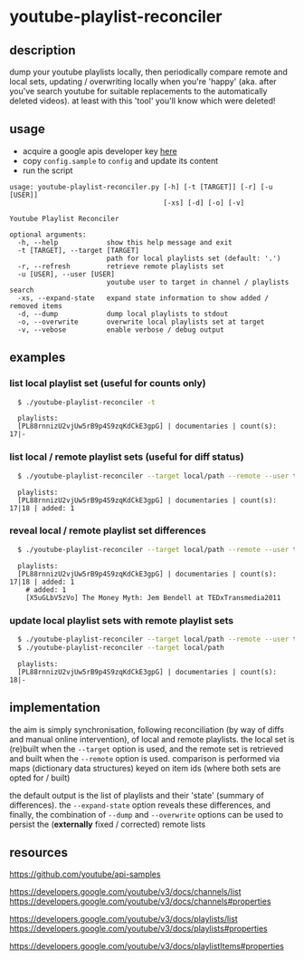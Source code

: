 # youtube-playlist-reconciler

## description
dump your youtube playlists locally, then periodically compare remote and local sets, updating / overwriting locally when you're 'happy' (aka. after you've search youtube for suitable replacements to the automatically deleted videos). at least with this 'tool' you'll know which were deleted!

## usage
- acquire a google apis developer key [here](https://console.developers.google.com/)
- copy `config.sample` to `config` and update its content
- run the script
```
usage: youtube-playlist-reconciler.py [-h] [-t [TARGET]] [-r] [-u [USER]]
                                      [-xs] [-d] [-o] [-v]

Youtube Playlist Reconciler

optional arguments:
  -h, --help            show this help message and exit
  -t [TARGET], --target [TARGET]
                        path for local playlists set (default: '.')
  -r, --refresh         retrieve remote playlists set
  -u [USER], --user [USER]
                        youtube user to target in channel / playlists search
  -xs, --expand-state   expand state information to show added / removed items
  -d, --dump            dump local playlists to stdout
  -o, --overwrite       overwrite local playlists set at target
  -v, --vebose          enable verbose / debug output
```

## examples

### list local playlist set (useful for counts only)
```sh
  $ ./youtube-playlist-reconciler -t
```
```
  playlists:
  [PL88rnnizU2vjUw5rB9p4S9zqKdCkE3gpG] | documentaries | count(s): 17|-
```
### list local / remote playlist sets (useful for diff status)
```sh
  $ ./youtube-playlist-reconciler --target local/path --remote --user tube69
```
```
  playlists:
  [PL88rnnizU2vjUw5rB9p4S9zqKdCkE3gpG] | documentaries | count(s): 17|18 | added: 1
``` 
 ### reveal local / remote playlist set differences
```sh
  $ ./youtube-playlist-reconciler --target local/path --remote --user tube69 --expand-state
```
```
  playlists:
  [PL88rnnizU2vjUw5rB9p4S9zqKdCkE3gpG] | documentaries | count(s): 17|18 | added: 1
    # added: 1
    [X5uGLbV5zVo] The Money Myth: Jem Bendell at TEDxTransmedia2011
```

### update local playlist sets with remote playlist sets
```sh
  $ ./youtube-playlist-reconciler --target local/path --remote --user tube69 --dump --overwrite
  $ ./youtube-playlist-reconciler --target local/path
```
```
  playlists:
  [PL88rnnizU2vjUw5rB9p4S9zqKdCkE3gpG] | documentaries | count(s): 18|-
```

## implementation
the aim is simply synchronisation, following reconciliation (by way of diffs and manual online intervention), of local and remote playlists. the local set is (re)built when the `--target` option is used, and the remote set is retrieved and built when the `--remote` option is used. comparison is performed via maps (dictionary data structures) keyed on item ids (where both sets are opted for / built)

the default output is the list of playlists and their 'state' (summary of differences). the `--expand-state` option reveals these differences, and finally, the combination of `--dump` and `--overwrite` options can be used to persist the (**externally** fixed / corrected) remote lists

## resources
https://github.com/youtube/api-samples

https://developers.google.com/youtube/v3/docs/channels/list
https://developers.google.com/youtube/v3/docs/channels#properties

https://developers.google.com/youtube/v3/docs/playlists/list
https://developers.google.com/youtube/v3/docs/playlists#properties

https://developers.google.com/youtube/v3/docs/playlistItems#properties
